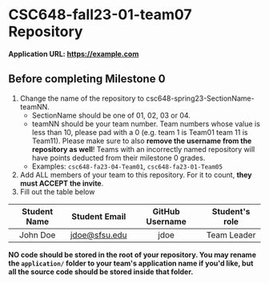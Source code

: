 # CSC648-fall23-01-team07 Repository

**Application URL: <https://example.com>**

## Before completing Milestone 0

1. Change the name of the repository to csc648-spring23-SectionName-teamNN.
   - SectionName should be one of 01, 02, 03 or 04.
   - teamNN should be your team number. Team numbers whose value is less than
     10, please pad with a 0 (e.g. team 1 is Team01 team 11 is Team11). Please
     make sure to also **remove the username from the repository as well**!
     Teams with an incorrectly named repository will have points deducted from
     their milestone 0 grades.
   - Examples: `csc648-fa23-04-Team01`, `csc648-fa23-01-Team05`
2. Add ALL members of your team to this repository. For it to count, **they must
   ACCEPT the invite**.
3. Fill out the table below

| Student Name | Student Email | GitHub Username | Student's role |
| :----------: | :-----------: | :-------------: | :------------: |
|   John Doe   | jdoe@sfsu.edu |      jdoe       |  Team Leader   |

**NO code should be stored in the root of your repository. You may rename the
`application/` folder to your team's application name if you'd like, but all the
source code should be stored inside that folder.**
